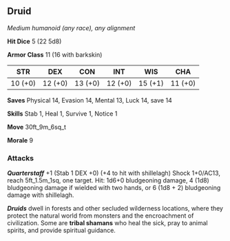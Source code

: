 ## Druid

*Medium humanoid (any race), any alignment*

**Hit Dice** 5 (22 5d8)

**Armor Class** 11 (16 with barkskin)

| STR     | DEX     | CON     | INT     | WIS     | CHA     |
|---------|---------|---------|---------|---------|---------|
| 10 (+0) | 12 (+0) | 13 (+0) | 12 (+0) | 15 (+1) | 11 (+0) |

**Saves** Physical 14, Evasion 14, Mental 13, Luck 14, save 14

**Skills** Stab 1, Heal 1, Survive 1, Notice 1

**Move** 30ft\_9m\_6sq\_t

**Morale** 9

### Attacks

***Quarterstaff*** +1 (Stab 1 DEX +0) (+4 to hit with shillelagh) Shock 1+0/AC13, reach 5ft\_1.5m\_1sq, one target. Hit: 1d6+0 bludgeoning damage, 4 (1d8) bludgeoning damage if wielded with two hands, or 6 (1d8 + 2) bludgeoning damage with shillelagh.

***Druids*** dwell in forests and other secluded wilderness locations, where they protect the natural world from monsters and the encroachment of civilization. Some are **tribal shamans** who heal the sick, pray to animal spirits, and provide spiritual guidance.

